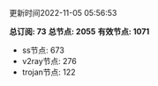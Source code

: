 更新时间2022-11-05 05:56:53

**总订阅: 73**
**总节点: 2055**
**有效节点: 1071**
- ss节点: 673
- v2ray节点: 276
- trojan节点: 122
